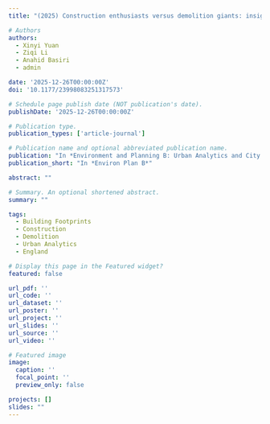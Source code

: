 ```yaml
---
title: "(2025) Construction enthusiasts versus demolition giants: insights from building footprint data in England. Environment and Planning B: Urban Analytics and City Science"

# Authors
authors:
  - Xinyi Yuan
  - Ziqi Li
  - Anahid Basiri
  - admin

date: '2025-12-26T00:00:00Z'
doi: '10.1177/23998083251317573'

# Schedule page publish date (NOT publication's date).
publishDate: '2025-12-26T00:00:00Z'

# Publication type.
publication_types: ['article-journal']

# Publication name and optional abbreviated publication name.
publication: "In *Environment and Planning B: Urban Analytics and City Science*"
publication_short: "In *Environ Plan B*"

abstract: ""

# Summary. An optional shortened abstract.
summary: ""

tags:
  - Building Footprints
  - Construction
  - Demolition
  - Urban Analytics
  - England

# Display this page in the Featured widget?
featured: false

url_pdf: ''
url_code: ''
url_dataset: ''
url_poster: ''
url_project: ''
url_slides: ''
url_source: ''
url_video: ''

# Featured image
image:
  caption: ''
  focal_point: ''
  preview_only: false

projects: []
slides: ""
---
```


